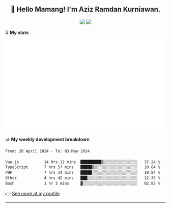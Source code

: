 <h2 align="center">👋 Hello Mamang! I'm Aziz Ramdan Kurniawan.</h2>  
<p align="center">
  <img src="https://komarev.com/ghpvc/?username=azizramdan">
  <img src="https://wakatime.com/badge/user/90056fa0-4c31-4eca-954e-2a3ac05896f9.svg">
</p>
    
⏳ **My stats**  
![](https://raw.githubusercontent.com/azizramdan/github-stats/master/generated/overview.svg#gh-dark-mode-only)

📊 **My weekly development breakdown**
<!--START_SECTION:waka-->

```txt
From: 26 April 2024 - To: 03 May 2024

Vue.js           14 hrs 12 mins  █████████▒░░░░░░░░░░░░░░░   37.24 %
TypeScript       7 hrs 57 mins   █████▒░░░░░░░░░░░░░░░░░░░   20.84 %
PHP              7 hrs 34 mins   █████░░░░░░░░░░░░░░░░░░░░   19.84 %
Other            4 hrs 42 mins   ███░░░░░░░░░░░░░░░░░░░░░░   12.33 %
Bash             1 hr 5 mins     ▓░░░░░░░░░░░░░░░░░░░░░░░░   02.85 %
```

<!--END_SECTION:waka-->
👉 [See more at my profile](https://wakatime.com/@azizramdan)
***
